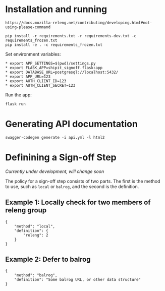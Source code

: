 
# Installation and running


    https://docs.mozilla-releng.net/contributing/developing.html#not-using-please-command

    pip install -r requirements.txt -r requirements-dev.txt -c requirements_frozen.txt
    pip install -e . -c requirements_frozen.txt

Set environment variables:

    * export APP_SETTINGS=$(pwd)/settings.py
    * export FLASK_APP=shipit_signoff.flask:app
    * export DATABASE_URL=postgresql://localhost:5432/
    * export APP_URL=123
    * export AUTH_CLIENT_ID=123
    * export AUTH_CLIENT_SECRET=123

Run the app:

    flask run

# Generating API documentation

    swagger-codegen generate -i api.yml -l html2


# Definining a Sign-off Step

*Currently under development, will change soon*

The policy for a sign-off step consists of two parts. The first is the method to use, such as `local` or `balrog`, and the second is the definition.


## Example 1: Locally check for two members of releng group

    {
    	"method": "local",
    	"definition": {
    		"releng": 2
    	}
    }

## Example 2: Defer to balrog

	{
		"method": "balrog",
		"definition": "Some balrog URL, or other data structure"
	}
